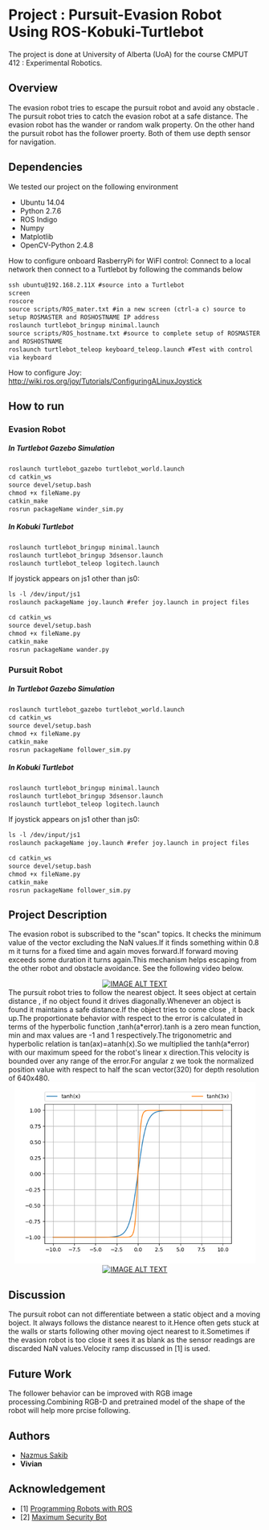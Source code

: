 # Project : Pursuit-Evasion Robot Using ROS-Kobuki-Turtlebot
The project is done at University of Alberta (UoA) for the course CMPUT 412 : Experimental Robotics.

## Overview

The evasion robot tries to escape the pursuit robot and avoid any obstacle . The pursuit robot tries to catch the evasion robot at a safe distance. The evasion robot has the wander or random walk property. On the other hand the pursuit robot has the follower proerty. Both of them use depth sensor for navigation.

## Dependencies

We tested our project on the following environment
* Ubuntu 14.04
* Python 2.7.6
* ROS Indigo
* Numpy
* Matplotlib
* OpenCV-Python 2.4.8

How to configure onboard RasberryPi for WiFI control:
Connect to a local network then connect to a Turtlebot by following the commands below
```
ssh ubuntu@192.168.2.11X #source into a Turtlebot
screen
roscore
source scripts/ROS_mater.txt #in a new screen (ctrl-a c) source to setup ROSMASTER and ROSHOSTNAME IP address
roslaunch turtlebot_bringup minimal.launch
source scripts/ROS_hostname.txt #source to complete setup of ROSMASTER and ROSHOSTNAME
roslaunch turtlebot_teleop keyboard_teleop.launch #Test with control via keyboard
```

How to configure Joy:
http://wiki.ros.org/joy/Tutorials/ConfiguringALinuxJoystick

## How to run 
### Evasion Robot
##### In Turtlebot Gazebo Simulation
```
roslaunch turtlebot_gazebo turtlebot_world.launch
cd catkin_ws
source devel/setup.bash
chmod +x fileName.py
catkin_make
rosrun packageName winder_sim.py
```
##### In Kobuki Turtlebot
```
roslaunch turtlebot_bringup minimal.launch
roslaunch turtlebot_bringup 3dsensor.launch
roslaunch turtlebot_teleop logitech.launch 
```
If joystick appears on js1 other than js0:
```
ls -l /dev/input/js1
roslaunch packageName joy.launch #refer joy.launch in project files
```
```
cd catkin_ws
source devel/setup.bash
chmod +x fileName.py
catkin_make
rosrun packageName wander.py 
```

### Pursuit Robot
##### In Turtlebot Gazebo Simulation
```
roslaunch turtlebot_gazebo turtlebot_world.launch
cd catkin_ws
source devel/setup.bash
chmod +x fileName.py
catkin_make
rosrun packageName follower_sim.py 
```
##### In Kobuki Turtlebot
```
roslaunch turtlebot_bringup minimal.launch
roslaunch turtlebot_bringup 3dsensor.launch
roslaunch turtlebot_teleop logitech.launch 
```

If joystick appears on js1 other than js0:
```
ls -l /dev/input/js1
roslaunch packageName joy.launch #refer joy.launch in project files
```
```
cd catkin_ws
source devel/setup.bash
chmod +x fileName.py
catkin_make
rosrun packageName follower_sim.py 
```

## Project Description
The evasion robot is subscribed to the "scan" topics. It checks the minimum value of the vector excluding the NaN values.If it finds something within 0.8 m it turns for a fixed time and again moves forward.If forward moving exceeds some duration it turns again.This mechanism helps escaping from the other robot and obstacle avoidance. See the following video below.

<div align="center">
  <a href="https://www.youtube.com/watch?v=T3S_YELKO3I"><img src="https://img.youtube.com/vi/T3S_YELKO3I/0.jpg" alt="IMAGE ALT TEXT"></a>
</div>
The pursuit robot tries to follow the nearest object. It sees object at certain distance , if no object found it drives diagonally.Whenever an object is found it maintains a safe distance.If the object tries to come close , it back up.The proportionate behavior with respect to the error is calculated in terms of the hyperbolic function ,tanh(a*error).tanh is a zero mean function, min and max values are -1 and 1 respectively.The trigonometric and hyperbolic relation is tan(ax)=atanh(x).So we multiplied the tanh(a*error) with our maximum speed for the robot's linear x direction.This velocity is bounded over any range of the error.For angular z we took the normalized position value with respect to half the scan vector(320) for depth resolution of 640x480.

<div align="center">
  <img src ="Figure_1.png" width ="480">
</div>
<div align="center">
  <a href="https://www.youtube.com/watch?v=IdaIssUfn-w"><img src="https://img.youtube.com/vi/IdaIssUfn-w/0.jpg" alt="IMAGE ALT TEXT"></a>
</div>

## Discussion

The pursuit robot can not differentiate between a static object and a moving boject. It always follows the distance nearest to it.Hence often gets stuck at the walls or starts following other moving oject nearest to it.Sometimes if the evasion robot is too close it sees it as blank as the sensor readings are discarded NaN values.Velocity ramp discussed in [1] is used.

## Future Work
The follower behavior can be improved with RGB image processing.Combining RGB-D and pretrained model of the shape of the robot will help more prcise following.

## Authors

* [Nazmus Sakib](https://github.com/nsa31)
* **Vivian**
## Acknowledgement 

* [1] [Programming Robots with ROS](https://github.com/osrf/rosbook)
* [2] [Maximum Security Bot](http://people.cornellcollege.edu/smikell15/MAX)
